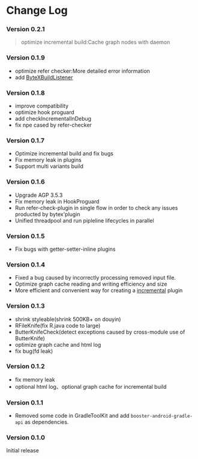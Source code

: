 # Change Log
### Version 0.2.1
>  optimize incremental build:Cache graph nodes with daemon

### Version 0.1.9
- optimize refer checker:More detailed error information
- add [ByteXBuildListener](wiki/ByteX-Developer-API-en.md#perceive-the-lifecycle-of-bytex)

### Version 0.1.8
- improve compatibility
- optimize hook proguard
- add checkIncrementalInDebug
- fix npe cased by refer-checker

### Version 0.1.7
- Optimize incremental build and fix bugs
- Fix memory leak in plugins
- Support multi variants build

### Version 0.1.6
- Upgrade AGP 3.5.3
- Fix memory leak in HookProguard
- Run refer-check-plugin in single flow in order to check any issues producted by bytex'plugin
- Unified threadpool and run pipleline lifecycles in parallel

### Version 0.1.5
- Fix bugs with getter-setter-inline plugins

### Version 0.1.4
- Fixed a bug caused by incorrectly processing removed input file.
- Optimize graph cache reading and writing efficiency and  size
- More efficient and convenient way for creating a [incremental](wiki/ByteX-Developer-API-en.md#incremental-plugin) plugin 

### Version 0.1.3
- shrink styleable(shrink 500KB+ on douyin)
- RFileKnife(fix R.java code to large)
- ButterKnifeCheck(detect exceptions caused by cross-module use of ButterKnife)
- optimize graph cache and html log
- fix bug(fd leak)

### Version 0.1.2
- fix memory leak
- optional html log、optional graph cache for incremental build

### Version 0.1.1

- Removed some code in GradleToolKit and add `booster-android-gradle-api` as dependencies.

### Version 0.1.0

Initial release